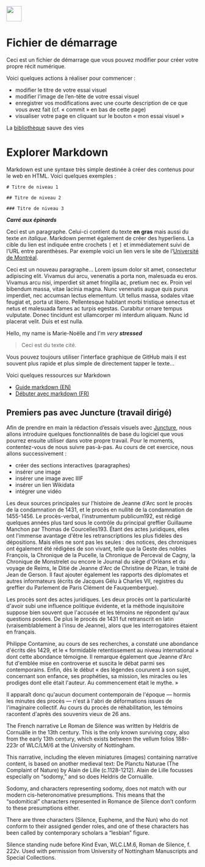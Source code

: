 <a href="https://juncture-digital.org"><img src="https://raw.githubusercontent.com/digitalArtHistory/recits-numeriques/main/images/btn_juncture.svg" style="height:40px"></a>

<param ve-config 
       title="depart" 
       banner="/images/ViennaDioscoridesFolio483vBirds.jpg" 
       layout="vertical">

# Fichier de démarrage

Ceci est un fichier de démarrage que vous pouvez modifier pour créer votre propre récit numérique.

Voici quelques actions à réaliser pour commencer :
- modifier le titre de votre essai visuel
- modifier l’image de l’en-tête de votre essai visuel
- enregistrer vos modifications avec une courte description de ce que vous avez fait (cf. « commit » en bas de cette page)
- visualiser votre page en cliquant sur le bouton « mon essai visuel »

La [bibliothèque](bib.umontreal.ca) sauve des vies

# Explorer Markdown

Markdown est une syntaxe très simple destinée à créer des contenus pour le web en HTML. Voici quelques exemples :

```
# Titre de niveau 1

## Titre de niveau 2

### Titre de niveau 3
```
***Carré aux épinards***


Ceci est un paragraphe. Celui-ci contient du texte **en gras** mais aussi du texte *en italique*. Markdown permet également de créer des hyperliens. La cible du lien est indiquée entre crochets `[` et `]` et immédiatement suivi de l’URL entre parenthèses. Par exemple voici un lien vers le site de l’[Université de Montréal](http://www.umontreal.ca).

Ceci est un nouveau paragraphe...  Lorem ipsum dolor sit amet, consectetur adipiscing elit. Vivamus dui arcu, venenatis a porta non, malesuada eu eros. Vivamus arcu nisi, imperdiet sit amet fringilla ac, pretium nec ex. Proin vel bibendum massa, vitae lacinia magna. Nunc venenatis augue quis purus imperdiet, nec accumsan lectus elementum. Ut tellus massa, sodales vitae feugiat et, porta ut libero. Pellentesque habitant morbi tristique senectus et netus et malesuada fames ac turpis egestas. Curabitur ornare tempus vulputate. Donec tincidunt est ullamcorper mi interdum aliquam. Nunc id placerat velit. Duis et est nulla. 

Hello, my name is Marie-Noëlle and I'm *very* ***stressed***

> Ceci est du texte cité.

Vous pouvez toujours utiliser l’interface graphique de GitHub mais il est souvent plus rapide et plus simple de directement tapper le texte...

Voici quelques ressources sur Markdown
- [Guide markdown (EN)](https://docs.github.com/en/get-started/writing-on-github/getting-started-with-writing-and-formatting-on-github/basic-writing-and-formatting-syntax)
- [Débuter avec markdown (FR)](https://programminghistorian.org/fr/lecons/debuter-avec-markdown)

## Premiers pas avec Juncture (travail dirigé)

Afin de prendre en main la rédaction d’essais visuels avec [Juncture](https://juncture-digital.org/), nous allons introduire quelques fonctionnalités de base du logiciel que vous pourrez ensuite utiliser dans votre propre travail. Pour le moments, contentez-vous de nous suivre pas-à-pas. Au cours de cet exercice, nous allons successivement :
- créer des sections interactives (paragraphes)
- insérer une image
- insérer une image avec IIIF
- insérer un lien Wikidata
- intégrer une vidéo



Les deux sources principales sur l'histoire de Jeanne d'Arc sont le procès de la condamnation de 1431, et le procès en nullité de la condamnation de 1455-1456. Le procès-verbal, l’instrumentum publicum192, est rédigé quelques années plus tard sous le contrôle du principal greffier Guillaume Manchon par Thomas de Courcelles193. Étant des actes juridiques, elles ont l'immense avantage d'être les retranscriptions les plus fidèles des dépositions. Mais elles ne sont pas les seules : des notices, des chroniques ont également été rédigées de son vivant, telle que la Geste des nobles François, la Chronique de la Pucelle, la Chronique de Perceval de Cagny, la Chronique de Monstrelet ou encore le Journal du siège d'Orléans et du voyage de Reims, le Ditié de Jeanne d'Arc de Christine de Pizan, le traité de Jean de Gerson. Il faut ajouter également les rapports des diplomates et autres informateurs (écrits de Jacques Gélu à Charles VII, registres du greffier du Parlement de Paris Clément de Fauquembergue).

<param ve-image
    manifest="https://gallica.bnf.fr/iiif/ark:/12148/btv1b525033083/manifest.json" seq="207"
/>


Les procès sont des actes juridiques. Les deux procès ont la particularité d'avoir subi une influence politique évidente, et la méthode inquisitoire suppose bien souvent que l'accusée et les témoins ne répondent qu'aux questions posées. De plus le procès de 1431 fut retranscrit en latin (vraisemblablement à l'insu de Jeanne), alors que les interrogatoires étaient en français.

Philippe Contamine, au cours de ses recherches, a constaté une abondance d'écrits dès 1429, et le « formidable retentissement au niveau international » dont cette abondance témoigne. Il remarque également que Jeanne d'Arc fut d'emblée mise en controverse et suscita le débat parmi ses contemporains. Enfin, dès le début « des légendes coururent à son sujet, concernant son enfance, ses prophéties, sa mission, les miracles ou les prodiges dont elle était l'auteur. Au commencement était le mythe. »

Il apparaît donc qu'aucun document contemporain de l'époque — hormis les minutes des procès — n'est à l'abri de déformations issues de l'imaginaire collectif. Au cours du procès de réhabilitation, les témoins racontent d'après des souvenirs vieux de 26 ans.



The French narrative Le Roman de Silence was written by Heldris de Cornuälle in the 13th century. This is the only known surviving copy, also from the early 13th century, which exists between the vellum folios 188r-223r of WLC/LM/6 at the University of Nottingham.

This narrative, including the eleven miniatures (images) containing narrative content, is based on another medieval text: De Planctu Naturae (The Complaint of Nature) by Alain de Lille (c.1128-1212). Alain de Lille focusses especially on “sodomy,” and so does Heldris de Cornuälle.

Sodomy, and characters representing sodomy, does not match with our modern cis-heteronomative presumptions. This means that the “sodomitical” characters represented in Romance de Silence don’t conform to these presumptions either.

There are three characters (Silence, Eupheme, and the Nun) who do not conform to their assigned gender roles, and one of these characters has been called by contemporary scholars a “lesbian” figure.

<param ve-graphic url="https://www.queerarthistory.com/wp-content/uploads/2020/07/WLC-LM-6_folio-222v-1406x2048.jpg" title="" />

 Silence standing nude before Kind Evan, WLC.LM.6, Roman de Silence, f. 222v. Used with permission from University of Nottingham Manuscripts and Special Collections.

